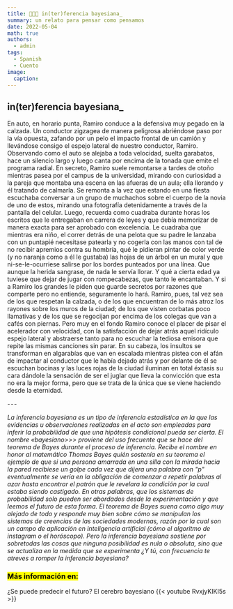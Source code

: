 ```yaml
---
title: 👩🏼‍🏫 in(ter)ferencia bayesiana_
summary: un relato para pensar como pensamos
date: 2022-05-04
math: true
authors:
  - admin
tags:
  - Spanish
  - Cuento
image:
  caption: 
---
```


## in(ter)ferencia bayesiana_

En auto, en horario punta, Ramiro conduce a la defensiva muy pegado en la calzada. Un conductor zigzagea de manera peligrosa abriéndose paso por la vía opuesta, zafando por un pelo el impacto frontal de un camión y llevándose consigo el espejo lateral de nuestro conductor, Ramiro. Observando como el auto se alejaba a toda velocidad, suelta garabatos, hace un silencio largo y luego canta por encima de la tonada que emite el programa radial. En secreto, Ramiro suele remontarse a tardes de otoño mientras pasea por el campus de la universidad, mirando con curiosidad a la pareja que montaba una escena en las afueras de un aula; ella llorando y él tratando de calmarla. Se remonta a la vez que estando en una fiesta escuchaba conversar a un grupo de muchachos sobre el cuerpo de la novia de uno de estos, mirando una fotografía detenidamente a través de la pantalla del celular. Luego, recuerda como cuadraba durante horas los escritos que le entregaban en carrera de leyes y que debía memorizar de manera exacta para ser aprobado con excelencia. Le cuadraba que mientras era niño, el correr detrás de una pelota que su padre le lanzaba con un puntapié necesitase patearla y no cogerla con las manos con tal de no recibir apremios contra su hombría, qué le pidieran pintar de color verde (y no naranja como a él le gustaba) las hojas de un árbol en un mural y que ni-se-le-ocurriese salirse por los bordes punteados por una línea. Que aunque la herida sangrase, de nada le servía llorar. Y qué a cierta edad ya tuviese que dejar de jugar con rompecabezas, que tanto le encantaban.
Y si a Ramiro los grandes le piden que guarde secretos por razones que comparte pero no entiende, seguramente lo hará. Ramiro, pues, tal vez sea de los que respetan la calzada, o de los que encuentran de lo más atroz los rayones sobre los muros de la ciudad; de los que visten corbatas poco llamativas y de los que se regocijan por encima de los colegas que van a cafés con piernas. Pero muy en el fondo Ramiro conoce el placer de pisar el acelerador con velocidad, con la satisfacción de dejar atrás aquel ridículo espejo lateral y abstraerse tanto para no escuchar la tediosa emisora que repite las mismas canciones sin parar. En su cabeza, los insultos se transforman en algarabías que van en escalada mientras pistea con el afán de impactar al conductor que le había dejado atrás y por delante de él se escuchan bocinas y las luces rojas de la ciudad iluminan en total éxtasis su cara dándole la sensación de ser el juglar que lleva la convicción que esta no era la mejor forma, pero que se trata de la única que se viene haciendo desde la eternidad.

- - -

_La inferencia bayesiana es un tipo de inferencia estadística en la que las evidencias u observaciones realizadas en el acto son empleadas para inferir la probabilidad de que una hipótesis condicional pueda ser cierta. El nombre «bayesiano>>> proviene del uso frecuente que se hace del teorema de Bayes durante el proceso de inferencia. Recibe el nombre en honor al matemático Thomas Bayes quién sostenía en su teorema el ejemplo de que si una persona amarrada en una silla con la mirada hacia la pared recibiese un golpe cada vez que dijera una palabra con "p" eventualmente se vería en la obligación de comenzar a repetir palabras al azar hasta encontrar el patrón que le revelara la condición por la cual estaba siendo castigado. En otras palabras, que los sistemas de probabilidad solo pueden ser abordados desde la experimentación y que leemos el futuro de esta forma. El teorema de Bayes suena como algo muy alejado de todo y responde muy bien sobre cómo se manipulan los sistemas de creencias de las sociedades modernas, razón por la cual son un campo de aplicación en inteligencia artificial (cómo el algoritmo de instagram o el horóscopo). Pero la inferencia bayesiana sostiene por sobretodas las cosas que ninguna posibilidad es nula o absoluta, sino que se actualiza en la medida que se experimenta ¿Y tú, con frecuencia te atreves a romper la inferencia bayesiana?_

### <mark> Más información en: </mark>

¿Se puede predecir el futuro? El cerebro bayesiano
    {{< youtube RvxjyKIKI5s >}}
